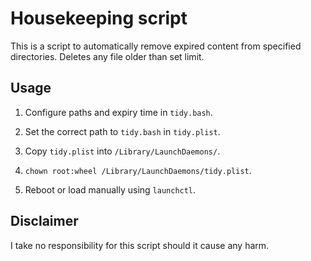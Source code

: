 Housekeeping script
===================

This is a script to automatically remove expired content from specified directories.
Deletes any file older than set limit.


Usage
------------------

1. Configure paths and expiry time in `tidy.bash`.

2. Set the correct path to `tidy.bash` in `tidy.plist`.

3. Copy `tidy.plist` into `/Library/LaunchDaemons/`.

4. `chown root:wheel /Library/LaunchDaemons/tidy.plist`.

5. Reboot or load manually using `launchctl`.


Disclaimer
------------------

I take no responsibility for this script should it cause any harm.
